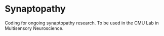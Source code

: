 # Synaptopathy
Coding for ongoing synaptopathy research.
To be used in the CMU Lab in Multisensory Neuroscience.
